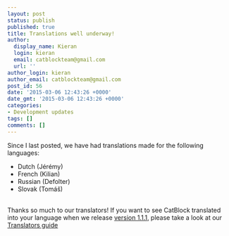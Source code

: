 ```yaml
---
layout: post
status: publish
published: true
title: Translations well underway!
author:
  display_name: Kieran
  login: kieran
  email: catblockteam@gmail.com
  url: ''
author_login: kieran
author_email: catblockteam@gmail.com
post_id: 56
date: '2015-03-06 12:43:26 +0000'
date_gmt: '2015-03-06 12:43:26 +0000'
categories:
- Development updates
tags: []
comments: []
---
```

<p>Since I last posted, we have had translations made for the following languages:</p>
<ul>
<li>Dutch (J&eacute;r&eacute;my)</li>
<li>French (Kilian)</li>
<li>Russian (Defolter)</li>
<li>Slovak (Tom&aacute;&scaron;)</li><br />
</ul>
<p>Thanks so much to our translators! If you want to see CatBlock translated into your language when we release <a href="https://trello.com/c/hj1VfKT2">version 1.1.1</a>, please take a look at our <a href="https://github.com/CatBlock/catblock/wiki/Translators">Translators guide</a></p>
<!--more-->
